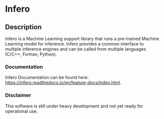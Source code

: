 # Infero

## Description
Infero is a Machine Learning support library that runs a 
pre-trained Machine Learning model for inference. Infero provides 
a common interface to multiple inference engines and can be called 
from multiple languages (C/C++, Fortran, Python).

### Documentation
Infero Documentation can be found here: https://infero.readthedocs.io/en/feature-docs/index.html.

### Disclaimer
This software is still under heavy development and not yet ready 
for operational use.
